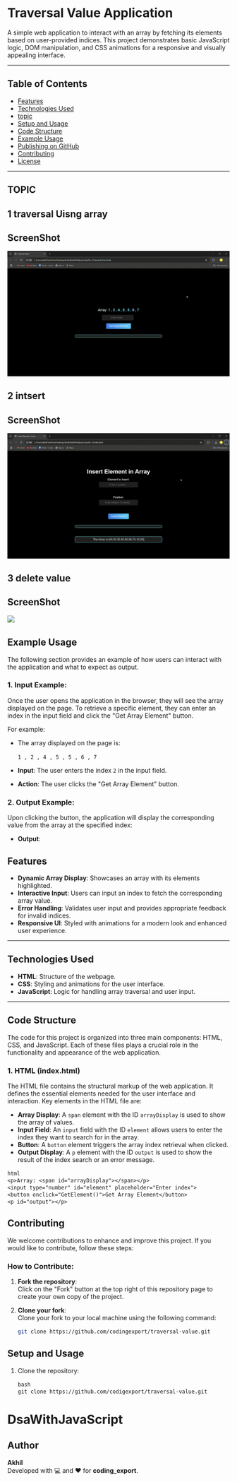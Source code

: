 ﻿# Traversal Value Application

A simple web application to interact with an array by fetching its elements based on user-provided indices. This project demonstrates basic JavaScript logic, DOM manipulation, and CSS animations for a responsive and visually appealing interface.

---

## Table of Contents

- [Features](#features)
- [Technologies Used](#technologies-used)
- [topic](#topic)
- [Setup and Usage](#setup-and-usage)
- [Code Structure](#code-structure)
- [Example Usage](#example-usage)
- [Publishing on GitHub](#publishing-on-github)
- [Contributing](#contributing)
- [License](#license)

---
## TOPIC
## 1 traversal Uisng array
 ## ScreenShot
  ![](https://github.com/codingexport/DsaWithJavaScript/blob/main/Traversal%20Value.gif)

## 2 intsert
 ## ScreenShot
  ![](https://github.com/codingexport/DsaWithJavaScript/blob/main/Insert%20Element%20in%20Array.gif)
## 3 delete value
 ## ScreenShot
 ![](https://github.com/codingexport/DsaWithJavaScript/blob/main/Delete%20and%20isert%20value.gif)
## Example Usage

The following section provides an example of how users can interact with the application and what to expect as output.

### 1. **Input Example**:

Once the user opens the application in the browser, they will see the array displayed on the page. To retrieve a specific element, they can enter an index in the input field and click the "Get Array Element" button.

For example:

- The array displayed on the page is:  

  `1 , 2 , 4 , 5 , 5 , 6 , 7`

- **Input**: The user enters the index `2` in the input field.
- **Action**: The user clicks the "Get Array Element" button.

### 2. **Output Example**:

Upon clicking the button, the application will display the corresponding value from the array at the specified index:

- **Output**:  

## Features

- **Dynamic Array Display**: Showcases an array with its elements highlighted.
- **Interactive Input**: Users can input an index to fetch the corresponding array value.
- **Error Handling**: Validates user input and provides appropriate feedback for invalid indices.
- **Responsive UI**: Styled with animations for a modern look and enhanced user experience.

---

## Technologies Used

- **HTML**: Structure of the webpage.
- **CSS**: Styling and animations for the user interface.
- **JavaScript**: Logic for handling array traversal and user input.

---
## Code Structure

The code for this project is organized into three main components: HTML, CSS, and JavaScript. Each of these files plays a crucial role in the functionality and appearance of the web application.

### 1. **HTML (index.html)**
The HTML file contains the structural markup of the web application. It defines the essential elements needed for the user interface and interaction. Key elements in the HTML file are:

- **Array Display**: A `span` element with the ID `arrayDisplay` is used to show the array of values.
- **Input Field**: An `input` field with the ID `element` allows users to enter the index they want to search for in the array.
- **Button**: A `button` element triggers the array index retrieval when clicked.
- **Output Display**: A `p` element with the ID `output` is used to show the result of the index search or an error message.

```
html
<p>Array: <span id="arrayDisplay"></span></p>
<input type="number" id="element" placeholder="Enter index">
<button onclick="GetElement()">Get Array Element</button>
<p id="output"></p>

```
## Contributing

We welcome contributions to enhance and improve this project. If you would like to contribute, follow these steps:

### How to Contribute:

1. **Fork the repository**:  
   Click on the "Fork" button at the top right of this repository page to create your own copy of the project.

2. **Clone your fork**:  
   Clone your fork to your local machine using the following command:
   ```bash
   git clone https://github.com/codingexport/traversal-value.git

## Setup and Usage

1. Clone the repository:

   ```
   bash
   git clone https://github.com/codigexport/traversal-value.git
# DsaWithJavaScript
## Author

**Akhil**  
Developed with 💻 and ❤️ for **coding_export**.
